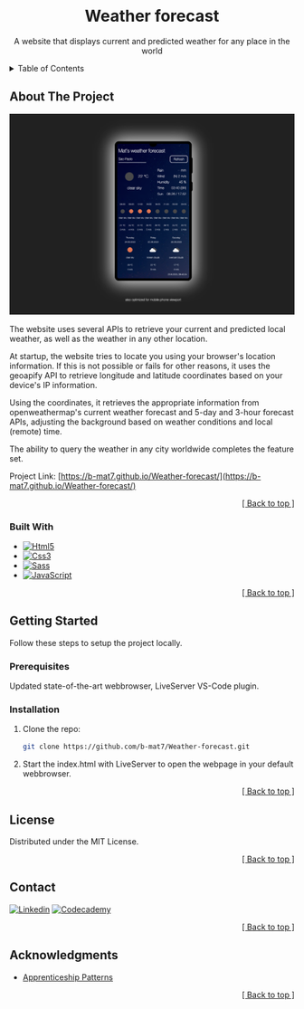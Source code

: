 <a name="readme-top"></a>
<!-- PROJECT HEADER -->
<br />
<div align="center">
  <h1 align="center">Weather forecast</h1>

  <p align="center">A website that displays current and predicted weather for any place in the world</p>
</div>



<!-- TABLE OF CONTENTS -->
<details>
  <summary>Table of Contents</summary>
  <ol>
    <li>
      <a href="#about-the-project">About The Project</a>
      <ul>
        <li><a href="#built-with">Built With</a></li>
      </ul>
    </li>
    <li>
      <a href="#getting-started">Getting Started</a>
      <ul>
        <li><a href="#prerequisites">Prerequisites</a></li>
        <li><a href="#installation">Installation</a></li>
      </ul>
    </li>
    <li><a href="#license">License</a></li>
    <li><a href="#contact">Contact</a></li>
    <li><a href="#acknowledgments">Acknowledgments</a></li>
  </ol>
</details>



<!-- ABOUT THE PROJECT -->
## About The Project

![Project Screen Shot][project-screenshot]

The website uses several APIs to retrieve your current and predicted local weather, as well as the weather in any other location.

At startup, the website tries to locate you using your browser's location information. If this is not possible or fails for other reasons, it uses the geoapify API to retrieve longitude and latitude coordinates based on your device's IP information.

Using the coordinates, it retrieves the appropriate information from openweathermap's current weather forecast and 5-day and 3-hour forecast APIs, adjusting the background based on weather conditions and local (remote) time.

The ability to query the weather in any city worldwide completes the feature set.

Project Link: [https://b-mat7.github.io/Weather-forecast/](https://b-mat7.github.io/Weather-forecast/)

<p align="right"><a href="#readme-top">[ Back to top ]</a></p>



### Built With

* [![Html5][Html]][Html-url]
* [![Css3][Css]][Css-url]
* [![Sass][Sass]][Sass-url]
* [![JavaScript][JavaScript]][JavaScript-url]

<p align="right"><a href="#readme-top">[ Back to top ]</a></p>



<!-- GETTING STARTED -->
## Getting Started

Follow these steps to setup the project locally.

### Prerequisites

Updated state-of-the-art webbrowser, LiveServer VS-Code plugin.

### Installation

1. Clone the repo:
   ```sh
   git clone https://github.com/b-mat7/Weather-forecast.git
   ```
2. Start the index.html with LiveServer to open the webpage in your default webbrowser.

<p align="right"><a href="#readme-top">[ Back to top ]</a></p>



<!-- LICENSE -->
## License

Distributed under the MIT License.

<p align="right"><a href="#readme-top">[ Back to top ]</a></p>



<!-- CONTACT -->
## Contact

[![Linkedin][Linkedin.com]][Linkedin-url]
[![Codecademy][Codecademy.com]][Codecademy-url]

<p align="right"><a href="#readme-top">[ Back to top ]</a></p>



<!-- ACKNOWLEDGMENTS --> 
## Acknowledgments

* [Apprenticeship Patterns](https://walterteng.com/apprenticeship-patterns)

<p align="right"><a href="#readme-top">[ Back to top ]</a></p>



<!-- MARKDOWN LINKS & IMAGES -->
[project-screenshot]: ./assets/img/screenshot.png

[Html]: https://img.shields.io/badge/HTML5-E34F26?style=for-the-badge&logo=html5&logoColor=white
[Html-url]: https://www.w3.org/html/
[Css]: https://img.shields.io/badge/CSS3-1572B6?style=for-the-badge&logo=css3&logoColor=white
[Css-url]: https://www.w3.org/Style/CSS/
[JavaScript]: https://img.shields.io/badge/JavaScript-F7DF1E?style=for-the-badge&logo=javascript&logoColor=black
[JavaScript-url]: https://262.ecma-international.org/
[Sass]: https://img.shields.io/badge/Sass-CC6699?style=for-the-badge&logo=sass&logoColor=white
[Sass-url]: https://sass-lang.com/

[Linkedin.com]: https://img.shields.io/badge/LinkedIn-0077B5?style=for-the-badge&logo=linkedin&logoColor=white
[Linkedin-url]: https://www.linkedin.com/in/matthias-b-80546469/
[Codecademy.com]: https://img.shields.io/badge/Codecademy-FFF0E5?style=for-the-badge&logo=codecademy&logoColor=303347
[Codecademy-url]: https://www.codecademy.com/profiles/b_mat